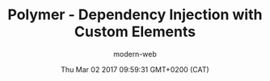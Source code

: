 ---
title: Polymer - Dependency Injection with Custom Elements
slug: video-polymer-dependency-injection
date: Thu Mar 02 2017 09:59:31 GMT+0200 (CAT)
media-id: 6o5zaKHedTE
kind: youtube
section: video
author: modern-web
---